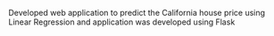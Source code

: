 Developed web application to predict the California house price using Linear Regression and application was developed using Flask
